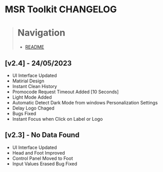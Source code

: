 # MSR Toolkit CHANGELOG
> # Navigation
> + [README](README.md)

## [v2.4] - 24/05/2023
+ UI Interface Updated 
+ Matirial Design
+ Instant Clean History
+ Promocode Request Timeout Added [10 Seconds]
+ Light Mode Added
+ Automatic Detect Dark Mode from windows Personalization Settings
+ Delay Logo Chaged
+ Bugs Fixed
+ Instant Focus when Click on Label or Logo

## [v2.3] - No Data Found
+ UI Interface Updated
+ Head and Foot Improved
+ Control Panel Moved to Foot
+ Input Values Erased Bug Fixed
